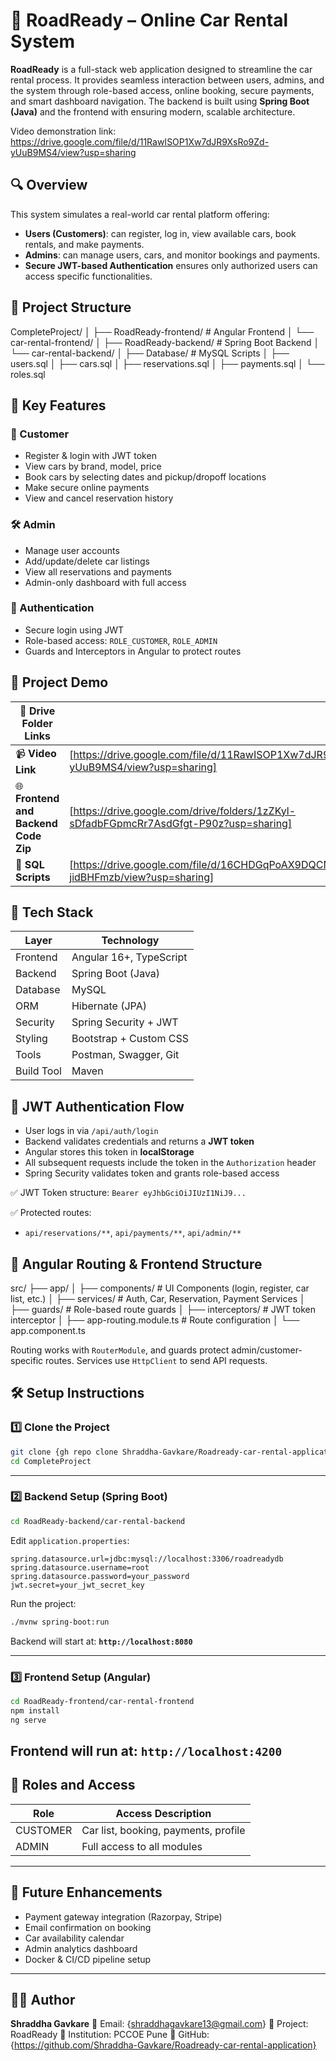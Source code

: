 # 🚗 RoadReady – Online Car Rental System

**RoadReady** is a full-stack web application designed to streamline the car rental process. It provides seamless interaction between users, admins, and the system through role-based access, online booking, secure payments, and smart dashboard navigation. The backend is built using **Spring Boot (Java)** and the frontend with ensuring modern, scalable architecture.

Video demonstration link:  https://drive.google.com/file/d/11RawISOP1Xw7dJR9XsRo9Zd-yUuB9MS4/view?usp=sharing

## 🔍 Overview

This system simulates a real-world car rental platform offering:

* **Users (Customers)**: can register, log in, view available cars, book rentals, and make payments.
* **Admins**: can manage users, cars, and monitor bookings and payments.
* **Secure JWT-based Authentication** ensures only authorized users can access specific functionalities.

## 📁 Project Structure

CompleteProject/
│
├── RoadReady-frontend/    # Angular Frontend
│   └── car-rental-frontend/
│
├── RoadReady-backend/     # Spring Boot Backend
│   └── car-rental-backend/
│
├── Database/              # MySQL Scripts
│   ├── users.sql
│   ├── cars.sql
│   ├── reservations.sql
│   ├── payments.sql
│   └── roles.sql

## 🚀 Key Features

### 👤 Customer

* Register & login with JWT token
* View cars by brand, model, price
* Book cars by selecting dates and pickup/dropoff locations
* Make secure online payments
* View and cancel reservation history

### 🛠️ Admin

* Manage user accounts
* Add/update/delete car listings
* View all reservations and payments
* Admin-only dashboard with full access

### 🔐 Authentication

* Secure login using JWT
* Role-based access: `ROLE_CUSTOMER`, `ROLE_ADMIN`
* Guards and Interceptors in Angular to protect routes

## 🎥 Project Demo

| 🔗 **Drive Folder Links** |                                                                            |
| ------------------------- | -------------------------------------------------------------------------- |
| 📹 **Video Link**                   | [https://drive.google.com/file/d/11RawISOP1Xw7dJR9XsRo9Zd-yUuB9MS4/view?usp=sharing]
| 🌐 **Frontend and Backend Code Zip**| [https://drive.google.com/drive/folders/1zZKyl-sDfadbFGpmcRr7AsdGfgt-P90z?usp=sharing]
| 🧱 **SQL Scripts**                  | [https://drive.google.com/file/d/16CHDGqPoAX9DQCMyudni5G-jidBHFmzb/view?usp=sharing]

## 🧰 Tech Stack

| Layer      | Technology              |
| ---------- | ----------------------- |
| Frontend   | Angular 16+, TypeScript |
| Backend    | Spring Boot (Java)      |
| Database   | MySQL                   |
| ORM        | Hibernate (JPA)         |
| Security   | Spring Security + JWT   |
| Styling    | Bootstrap + Custom CSS  |
| Tools      | Postman, Swagger, Git   |
| Build Tool | Maven                   |

## 🔐 JWT Authentication Flow

* User logs in via `/api/auth/login`
* Backend validates credentials and returns a **JWT token**
* Angular stores this token in **localStorage**
* All subsequent requests include the token in the `Authorization` header
* Spring Security validates token and grants role-based access

✅ JWT Token structure:
`Bearer eyJhbGciOiJIUzI1NiJ9...`

✅ Protected routes:

* `api/reservations/**`, `api/payments/**`, `api/admin/**`

## 📌 Angular Routing & Frontend Structure

src/
├── app/
│   ├── components/       # UI Components (login, register, car list, etc.)
│   ├── services/         # Auth, Car, Reservation, Payment Services
│   ├── guards/           # Role-based route guards
│   ├── interceptors/     # JWT token interceptor
│   ├── app-routing.module.ts # Route configuration
│   └── app.component.ts

Routing works with `RouterModule`, and guards protect admin/customer-specific routes. Services use `HttpClient` to send API requests.

## 🛠️ Setup Instructions

### 1️⃣ Clone the Project

```bash
git clone {gh repo clone Shraddha-Gavkare/Roadready-car-rental-application}
cd CompleteProject
```
---

### 2️⃣ Backend Setup (Spring Boot)

```bash
cd RoadReady-backend/car-rental-backend
```

Edit `application.properties`:

```properties
spring.datasource.url=jdbc:mysql://localhost:3306/roadreadydb
spring.datasource.username=root
spring.datasource.password=your_password
jwt.secret=your_jwt_secret_key
```

Run the project:

```bash
./mvnw spring-boot:run
```
Backend will start at: **`http://localhost:8080`**

---

### 3️⃣ Frontend Setup (Angular)

```bash
cd RoadReady-frontend/car-rental-frontend
npm install
ng serve
```
Frontend will run at: **`http://localhost:4200`**
---

## 🧪 Roles and Access

| Role     | Access Description                   |
| -------- | ------------------------------------ |
| CUSTOMER | Car list, booking, payments, profile |
| ADMIN    | Full access to all modules           |
---

## 🌟 Future Enhancements

* Payment gateway integration (Razorpay, Stripe)
* Email confirmation on booking
* Car availability calendar
* Admin analytics dashboard
* Docker & CI/CD pipeline setup
---

## 👩‍💻 Author

**Shraddha Gavkare**
📧 Email: {shraddhagavkare13@gmail.com}
🚀 Project: RoadReady
💼 Institution: PCCOE Pune
🔗 GitHub: {https://github.com/Shraddha-Gavkare/Roadready-car-rental-application}

